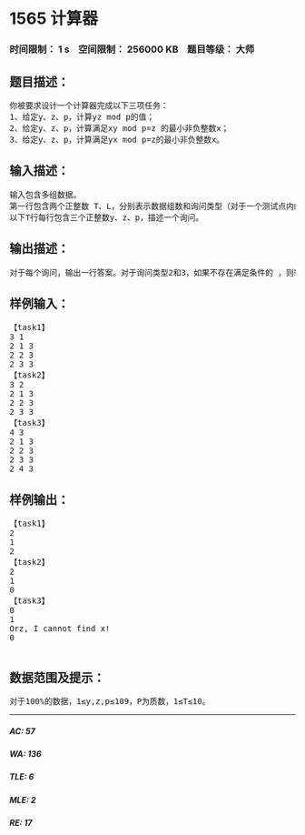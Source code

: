 # 1565 计算器   
### 时间限制： 1 s&nbsp;&nbsp;&nbsp;&nbsp;空间限制： 256000 KB&nbsp;&nbsp;&nbsp;&nbsp;题目等级： 大师  
## 题目描述：  

<pre>
你被要求设计一个计算器完成以下三项任务：
1、给定y、z、p，计算yz mod p的值；
2、给定y、z、p，计算满足xy mod p=z 的最小非负整数x；
3、给定y、z、p，计算满足yx mod p=z的最小非负整数x。
</pre>
  
  
## 输入描述：  

<pre>
输入包含多组数据。
第一行包含两个正整数 T、L，分别表示数据组数和询问类型（对于一个测试点内的所有数据，询问类型相同）。
以下T行每行包含三个正整数y、z、p，描述一个询问。
</pre>
  
  
## 输出描述：  

<pre>
对于每个询问，输出一行答案。对于询问类型2和3，如果不存在满足条件的 ，则输出“Orz, I cannot find x!”，注意逗号与“I”之间有一个空格。
</pre>
  
  
## 样例输入：  

<pre>
【task1】  
3 1  
2 1 3  
2 2 3  
2 3 3  
【task2】  
3 2  
2 1 3  
2 2 3  
2 3 3  
【task3】  
4 3  
2 1 3  
2 2 3  
2 3 3  
2 4 3 
</pre>
  
  
## 样例输出：  

<pre>
【task1】  
2  
1  
2  
【task2】  
2  
1  
0  
【task3】  
0  
1  
Orz, I cannot find x!  
0 
 
</pre>
  
  
## 数据范围及提示：  

<pre>
对于100%的数据，1≤y,z,p≤109，P为质数，1≤T≤10。
</pre>
  
  
***  

##### AC: 57  
##### WA: 136  
##### TLE: 6  
##### MLE: 2  
##### RE: 17  
